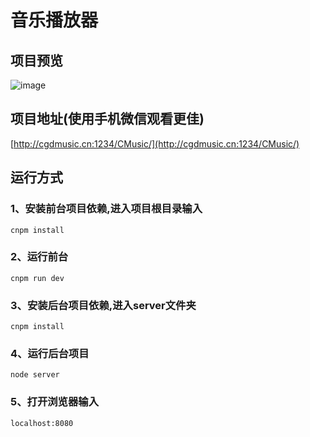 # 音乐播放器

## 项目预览

![image](http://cgdmusic.cn:1234/CMusic/show/CMusic.gif)

## 项目地址(使用手机微信观看更佳)


[http://cgdmusic.cn:1234/CMusic/](http://cgdmusic.cn:1234/CMusic/)


## 运行方式

### 1、安装前台项目依赖,进入项目根目录输入


```
cnpm install
```
### 2、运行前台


```
cnpm run dev
```
### 3、安装后台项目依赖,进入server文件夹


```
cnpm install
```
### 4、运行后台项目


```
node server
```
### 5、打开浏览器输入


```
localhost:8080
```





